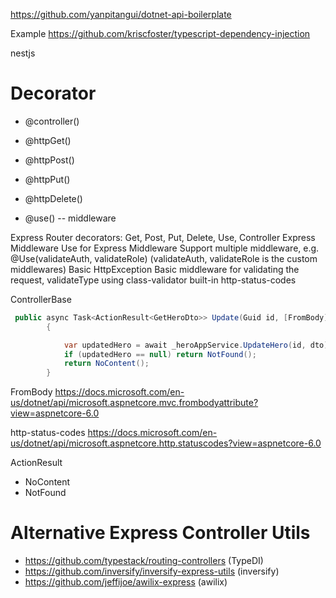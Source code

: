 https://github.com/yanpitangui/dotnet-api-boilerplate


Example 
https://github.com/kriscfoster/typescript-dependency-injection

nestjs

# Decorator

- @controller()
- @httpGet()
- @httpPost()
- @httpPut()
- @httpDelete()

- @use() -- middleware

Express Router decorators: Get, Post, Put, Delete, Use, Controller
Express Middleware
Use for Express Middleware
Support multiple middleware, e.g. @Use(validateAuth, validateRole) (validateAuth, validateRole is the custom middlewares)
Basic HttpException
Basic middleware for validating the request, validateType using class-validator
built-in http-status-codes


ControllerBase

```c#
 public async Task<ActionResult<GetHeroDto>> Update(Guid id, [FromBody] UpdateHeroDto dto)
        {

            var updatedHero = await _heroAppService.UpdateHero(id, dto);
            if (updatedHero == null) return NotFound();
            return NoContent();
        }
```

FromBody
https://docs.microsoft.com/en-us/dotnet/api/microsoft.aspnetcore.mvc.frombodyattribute?view=aspnetcore-6.0

http-status-codes
https://docs.microsoft.com/en-us/dotnet/api/microsoft.aspnetcore.http.statuscodes?view=aspnetcore-6.0

ActionResult
- NoContent
- NotFound


# Alternative Express Controller Utils

- https://github.com/typestack/routing-controllers (TypeDI)
- https://github.com/inversify/inversify-express-utils (inversify)
- https://github.com/jeffijoe/awilix-express (awilix)